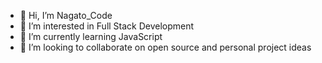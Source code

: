 - 👋 Hi, I’m Nagato_Code
- 👀 I’m interested in Full Stack Development
- 🌱 I’m currently learning JavaScript
- 💞️ I’m looking to collaborate on open source and personal project ideas

<!---
Ng1n3/Ng1n3 is a ✨ special ✨ repository because its `README.md` (this file) appears on your GitHub profile.
You can click the Preview link to take a look at your changes.
--->
